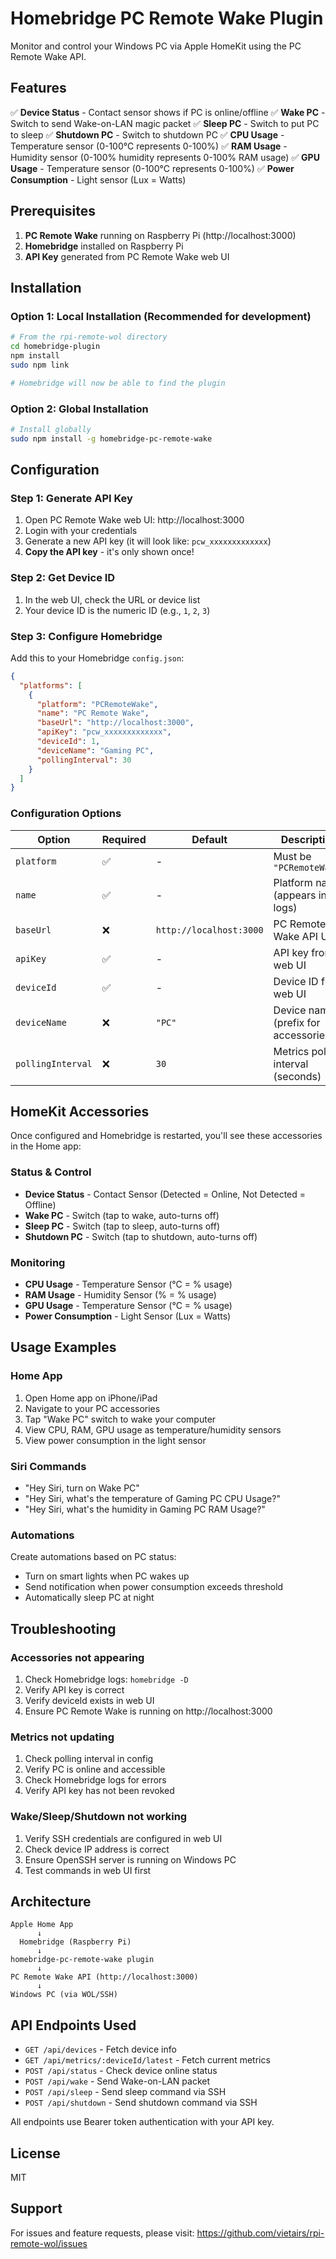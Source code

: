 # Homebridge PC Remote Wake Plugin

Monitor and control your Windows PC via Apple HomeKit using the PC Remote Wake API.

## Features

✅ **Device Status** - Contact sensor shows if PC is online/offline
✅ **Wake PC** - Switch to send Wake-on-LAN magic packet
✅ **Sleep PC** - Switch to put PC to sleep
✅ **Shutdown PC** - Switch to shutdown PC
✅ **CPU Usage** - Temperature sensor (0-100°C represents 0-100%)
✅ **RAM Usage** - Humidity sensor (0-100% humidity represents 0-100% RAM usage)
✅ **GPU Usage** - Temperature sensor (0-100°C represents 0-100%)
✅ **Power Consumption** - Light sensor (Lux = Watts)

## Prerequisites

1. **PC Remote Wake** running on Raspberry Pi (http://localhost:3000)
2. **Homebridge** installed on Raspberry Pi
3. **API Key** generated from PC Remote Wake web UI

## Installation

### Option 1: Local Installation (Recommended for development)

```bash
# From the rpi-remote-wol directory
cd homebridge-plugin
npm install
sudo npm link

# Homebridge will now be able to find the plugin
```

### Option 2: Global Installation

```bash
# Install globally
sudo npm install -g homebridge-pc-remote-wake
```

## Configuration

### Step 1: Generate API Key

1. Open PC Remote Wake web UI: http://localhost:3000
2. Login with your credentials
3. Generate a new API key (it will look like: `pcw_xxxxxxxxxxxxx`)
4. **Copy the API key** - it's only shown once!

### Step 2: Get Device ID

1. In the web UI, check the URL or device list
2. Your device ID is the numeric ID (e.g., `1`, `2`, `3`)

### Step 3: Configure Homebridge

Add this to your Homebridge `config.json`:

```json
{
  "platforms": [
    {
      "platform": "PCRemoteWake",
      "name": "PC Remote Wake",
      "baseUrl": "http://localhost:3000",
      "apiKey": "pcw_xxxxxxxxxxxxx",
      "deviceId": 1,
      "deviceName": "Gaming PC",
      "pollingInterval": 30
    }
  ]
}
```

### Configuration Options

| Option | Required | Default | Description |
|--------|----------|---------|-------------|
| `platform` | ✅ | - | Must be `"PCRemoteWake"` |
| `name` | ✅ | - | Platform name (appears in logs) |
| `baseUrl` | ❌ | `http://localhost:3000` | PC Remote Wake API URL |
| `apiKey` | ✅ | - | API key from web UI |
| `deviceId` | ✅ | - | Device ID from web UI |
| `deviceName` | ❌ | `"PC"` | Device name (prefix for accessories) |
| `pollingInterval` | ❌ | `30` | Metrics polling interval (seconds) |

## HomeKit Accessories

Once configured and Homebridge is restarted, you'll see these accessories in the Home app:

### Status & Control
- **Device Status** - Contact Sensor (Detected = Online, Not Detected = Offline)
- **Wake PC** - Switch (tap to wake, auto-turns off)
- **Sleep PC** - Switch (tap to sleep, auto-turns off)
- **Shutdown PC** - Switch (tap to shutdown, auto-turns off)

### Monitoring
- **CPU Usage** - Temperature Sensor (°C = % usage)
- **RAM Usage** - Humidity Sensor (% = % usage)
- **GPU Usage** - Temperature Sensor (°C = % usage)
- **Power Consumption** - Light Sensor (Lux = Watts)

## Usage Examples

### Home App
1. Open Home app on iPhone/iPad
2. Navigate to your PC accessories
3. Tap "Wake PC" switch to wake your computer
4. View CPU, RAM, GPU usage as temperature/humidity sensors
5. View power consumption in the light sensor

### Siri Commands
- "Hey Siri, turn on Wake PC"
- "Hey Siri, what's the temperature of Gaming PC CPU Usage?"
- "Hey Siri, what's the humidity in Gaming PC RAM Usage?"

### Automations
Create automations based on PC status:
- Turn on smart lights when PC wakes up
- Send notification when power consumption exceeds threshold
- Automatically sleep PC at night

## Troubleshooting

### Accessories not appearing
1. Check Homebridge logs: `homebridge -D`
2. Verify API key is correct
3. Verify deviceId exists in web UI
4. Ensure PC Remote Wake is running on http://localhost:3000

### Metrics not updating
1. Check polling interval in config
2. Verify PC is online and accessible
3. Check Homebridge logs for errors
4. Verify API key has not been revoked

### Wake/Sleep/Shutdown not working
1. Verify SSH credentials are configured in web UI
2. Check device IP address is correct
3. Ensure OpenSSH server is running on Windows PC
4. Test commands in web UI first

## Architecture

```
Apple Home App
      ↓
  Homebridge (Raspberry Pi)
      ↓
homebridge-pc-remote-wake plugin
      ↓
PC Remote Wake API (http://localhost:3000)
      ↓
Windows PC (via WOL/SSH)
```

## API Endpoints Used

- `GET /api/devices` - Fetch device info
- `GET /api/metrics/:deviceId/latest` - Fetch current metrics
- `POST /api/status` - Check device online status
- `POST /api/wake` - Send Wake-on-LAN packet
- `POST /api/sleep` - Send sleep command via SSH
- `POST /api/shutdown` - Send shutdown command via SSH

All endpoints use Bearer token authentication with your API key.

## License

MIT

## Support

For issues and feature requests, please visit:
https://github.com/vietairs/rpi-remote-wol/issues
